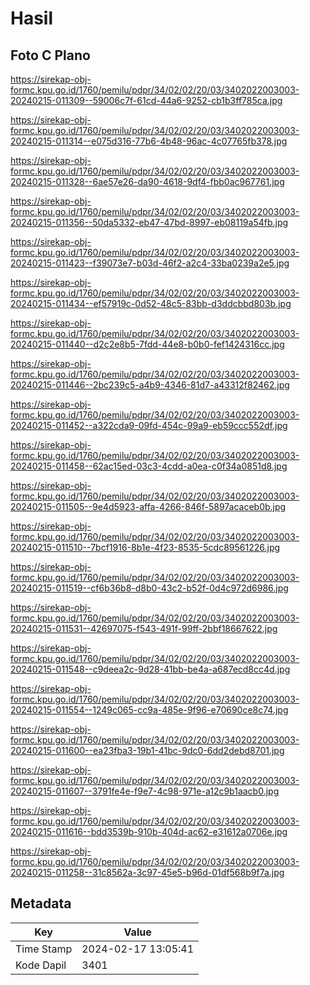 # Hasil

## Foto C Plano

https://sirekap-obj-formc.kpu.go.id/1760/pemilu/pdpr/34/02/02/20/03/3402022003003-20240215-011309--59006c7f-61cd-44a6-9252-cb1b3ff785ca.jpg

https://sirekap-obj-formc.kpu.go.id/1760/pemilu/pdpr/34/02/02/20/03/3402022003003-20240215-011314--e075d316-77b6-4b48-96ac-4c07765fb378.jpg

https://sirekap-obj-formc.kpu.go.id/1760/pemilu/pdpr/34/02/02/20/03/3402022003003-20240215-011328--6ae57e26-da90-4618-9df4-fbb0ac967761.jpg

https://sirekap-obj-formc.kpu.go.id/1760/pemilu/pdpr/34/02/02/20/03/3402022003003-20240215-011356--50da5332-eb47-47bd-8997-eb08119a54fb.jpg

https://sirekap-obj-formc.kpu.go.id/1760/pemilu/pdpr/34/02/02/20/03/3402022003003-20240215-011423--f39073e7-b03d-46f2-a2c4-33ba0239a2e5.jpg

https://sirekap-obj-formc.kpu.go.id/1760/pemilu/pdpr/34/02/02/20/03/3402022003003-20240215-011434--ef57919c-0d52-48c5-83bb-d3ddcbbd803b.jpg

https://sirekap-obj-formc.kpu.go.id/1760/pemilu/pdpr/34/02/02/20/03/3402022003003-20240215-011440--d2c2e8b5-7fdd-44e8-b0b0-fef1424316cc.jpg

https://sirekap-obj-formc.kpu.go.id/1760/pemilu/pdpr/34/02/02/20/03/3402022003003-20240215-011446--2bc239c5-a4b9-4346-81d7-a43312f82462.jpg

https://sirekap-obj-formc.kpu.go.id/1760/pemilu/pdpr/34/02/02/20/03/3402022003003-20240215-011452--a322cda9-09fd-454c-99a9-eb59ccc552df.jpg

https://sirekap-obj-formc.kpu.go.id/1760/pemilu/pdpr/34/02/02/20/03/3402022003003-20240215-011458--62ac15ed-03c3-4cdd-a0ea-c0f34a0851d8.jpg

https://sirekap-obj-formc.kpu.go.id/1760/pemilu/pdpr/34/02/02/20/03/3402022003003-20240215-011505--9e4d5923-affa-4266-846f-5897acaceb0b.jpg

https://sirekap-obj-formc.kpu.go.id/1760/pemilu/pdpr/34/02/02/20/03/3402022003003-20240215-011510--7bcf1916-8b1e-4f23-8535-5cdc89561226.jpg

https://sirekap-obj-formc.kpu.go.id/1760/pemilu/pdpr/34/02/02/20/03/3402022003003-20240215-011519--cf6b36b8-d8b0-43c2-b52f-0d4c972d6986.jpg

https://sirekap-obj-formc.kpu.go.id/1760/pemilu/pdpr/34/02/02/20/03/3402022003003-20240215-011531--42697075-f543-491f-99ff-2bbf18667622.jpg

https://sirekap-obj-formc.kpu.go.id/1760/pemilu/pdpr/34/02/02/20/03/3402022003003-20240215-011548--c9deea2c-9d28-41bb-be4a-a687ecd8cc4d.jpg

https://sirekap-obj-formc.kpu.go.id/1760/pemilu/pdpr/34/02/02/20/03/3402022003003-20240215-011554--1249c065-cc9a-485e-9f96-e70690ce8c74.jpg

https://sirekap-obj-formc.kpu.go.id/1760/pemilu/pdpr/34/02/02/20/03/3402022003003-20240215-011600--ea23fba3-19b1-41bc-9dc0-6dd2debd8701.jpg

https://sirekap-obj-formc.kpu.go.id/1760/pemilu/pdpr/34/02/02/20/03/3402022003003-20240215-011607--3791fe4e-f9e7-4c98-971e-a12c9b1aacb0.jpg

https://sirekap-obj-formc.kpu.go.id/1760/pemilu/pdpr/34/02/02/20/03/3402022003003-20240215-011616--bdd3539b-910b-404d-ac62-e31612a0706e.jpg

https://sirekap-obj-formc.kpu.go.id/1760/pemilu/pdpr/34/02/02/20/03/3402022003003-20240215-011258--31c8562a-3c97-45e5-b96d-01df568b9f7a.jpg


## Metadata

| Key        | Value               |
| ---------- | ------------------- |
| Time Stamp | 2024-02-17 13:05:41 |
| Kode Dapil | 3401                |



